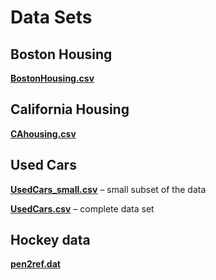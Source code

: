 # **Data Sets**


## Boston Housing

[**BostonHousing.csv**](https://raw.githubusercontent.com/ChicagoBoothML/DATA___BostonHousing/master/BostonHousing.csv)


## California Housing

[**CAhousing.csv**](https://raw.githubusercontent.com/ChicagoBoothML/DATA___CaliforniaHousing/master/CAhousing.csv) 


## Used Cars

[**UsedCars_small.csv**](https://raw.githubusercontent.com/ChicagoBoothML/DATA___UsedCars/master/UsedCars_small.csv) &ndash; small subset of the data

[**UsedCars.csv**](https://raw.githubusercontent.com/ChicagoBoothML/DATA___UsedCars/master/UsedCars.csv) &ndash; complete data set


## Hockey data 

[**pen2ref.dat**](https://raw.githubusercontent.com/ChicagoBoothML/DATA___Hockey/master/pen2ref.dat)